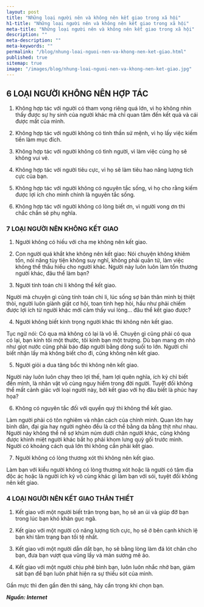 ```yaml
---
layout: post
title: "Những loại người nên và không nên kết giao trong xã hội"
h1-title: "Những loại người nên và không nên kết giao trong xã hội"
meta-title: "Những loại người nên và không nên kết giao trong xã hội"
description: ""
meta-description: ""
meta-keywords: ""
permalink: "/blog/nhung-loai-nguoi-nen-va-khong-nen-ket-giao.html"
published: true
sitemap: true
image: "/images/blog/nhung-loai-nguoi-nen-va-khong-nen-ket-giao.jpg"
---
```



## 6 LOẠI NGƯỜI KHÔNG NÊN HỢP TÁC

1. Không hợp tác với người có tham vọng riêng quá lớn, vì họ không nhìn thấy được sự hy sinh của người khác mà chỉ quan tâm đến kết quả và cái được mất của mình.

2. Không hợp tác với người không có tinh thần sứ mệnh, vì họ lấy việc kiếm tiền làm mục đích.

3. Không hợp tác với người không có tình người, vì làm việc cùng họ sẽ không vui vẻ.

4. Không hợp tác với người tiêu cực, vì họ sẽ làm tiêu hao năng lượng tích cực của bạn.

5. Không hợp tác với người không có nguyên tắc sống, vì họ cho rằng kiếm được lợi ích cho mình chính là nguyên tắc sống.

6. Không hợp tác với người không có lòng biết ơn, vì người vong ơn thì chắc chắn sẽ phụ nghĩa.

### 7 LOẠI NGƯỜI NÊN KHÔNG KẾT GIAO

1. Người không có hiếu với cha mẹ không nên kết giao.

2. Con người quá khắt khe không nên kết giao: Nói chuyện không khiêm tốn, nói năng tùy tiện không suy nghĩ, không phải quân tử, làm việc không thể thấu hiểu cho người khác. Người này luôn luôn làm tổn thương người khác, đâu thể làm bạn?

3. Người tính toán chi li không thể kết giao.

Người mà chuyện gì cũng tính toán chi li, lúc sống sợ bản thân mình bị thiệt thòi, người luôn giành giật cơ hội, toan tính hẹp hòi, hầu như phải chiếm được lợi ích từ người khác mới cảm thấy vui lòng… đâu thể kết giao được?

4. Người không biết kính trọng người khác thì không nên kết giao.

Tục ngữ nói: Có qua mà không có lại là vô lễ. Chuyện gì cũng phải có qua có lại, bạn kính tôi một thước, tôi kính bạn một trượng. Dù bạn mang ơn nhỏ như giọt nước cũng phải báo đáp người bằng dòng suối to lớn. Người chỉ biết nhận lấy mà không biết cho đi, cũng không nên kết giao.

5. Người giỏi a dua tâng bốc thì không nên kết giao.

Người này luôn luôn chạy theo lợi thế, ham lợi quên nghĩa, ích kỷ chỉ biết đến mình, là nhân vật vô cùng nguy hiểm trong đời người. Tuyệt đối không thể mất cảnh giác với loại người này, bởi kết giao với họ đâu biết là phúc hay họa?

6. Không có nguyên tắc đối với quyền quý thì không thể kết giao.

Làm người phải có tôn nghiêm và nhân cách của chính mình. Quan lớn hay bình dân, đại gia hay người nghèo đều là cơ thể bằng da bằng thịt như nhau. Người này không thể nể sợ khúm núm dưới chân người khác, cũng không được khinh miệt người khác bắt họ phải khom lưng quỳ gối trước mình. Người có khoảng cách quá lớn thì không cần phải kết giao.

7. Người không có lòng thương xót thì không nên kết giao.

Làm bạn với kiểu người không có lòng thương xót hoặc là người có tâm địa độc ác hoặc là người ích kỷ vô cùng khác gì làm bạn với sói, tuyệt đối không nên kết giao.

### 4 LOẠI NGƯỜI NÊN KẾT GIAO THÂN THIẾT

1. Kết giao với một người biết trân trọng bạn, họ sẽ an ủi và giúp đỡ bạn trong lúc bạn khó khăn gục ngã.

2. Kết giao với một người có năng lượng tích cực, họ sẽ ở bên cạnh khích lệ bạn khi tâm trạng bạn tồi tệ nhất.

3. Kết giao với một người dẫn dắt bạn, họ sẽ bằng lòng làm đá lót chân cho bạn, đưa bạn vượt qua vũng lầy và màn sương mê ảo.

4. Kết giao với một người chịu phê bình bạn, luôn luôn nhắc nhở bạn, giám sát bạn để bạn luôn phát hiện ra sự thiếu sót của mình.

Gần mực thì đen gần đèn thì sáng, hãy cẩn trọng khi chọn bạn.

***Nguồn: Internet***